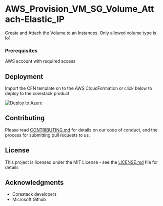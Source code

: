 
# AWS_Provision_VM_SG_Volume_Attach-Elastic_IP

Create and Attach the Volume to an Instances. Only allowed volume type is Io1

### Prerequisites

AWS account with required access

## Deployment

Import the CFN template on to the AWS CloudFormation or click below to deploy to the corestack product 

[![Deploy to Azure](https://docs.corestack.io/wp-content/uploads/2019/09/deploy-to-corestack.svg)](http://sandbox.corestack.io/heatstack/templates?repositories=github&external_redirect=true&name=AWS_Provision_VM_SG_Volume_Attach-Elastic_IP&url=https://raw.githubusercontent.com/corestacklabs/Templates/sandbox/cfn/AWS_Provision_VM_SG_Volume_Attach-Elastic_IP/AWS_Provision_VM_SG_Volume_Attach-Elastic_IP_content.json&engine=cfn&type[0]=Cloud&classification[0]=Provisioning&services[0]=AWS&scope=tenant#/mytemplates)

## Contributing

Please read [CONTRIBUTING.md](https://gist.github.com/karthick-kk/30e4fd3f279492b4f040d5cd569d21d0) for details on our code of conduct, and the process for submitting pull requests to us.

## License

This project is licensed under the MIT License - see the [LICENSE.md](LICENSE.md) file for details

## Acknowledgments

* Corestack developers
* Microsoft Github


